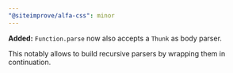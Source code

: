 ```yaml
---
"@siteimprove/alfa-css": minor
---
```


**Added:** `Function.parse` now also accepts a `Thunk` as body parser.

This notably allows to build recursive parsers by wrapping them in continuation.
